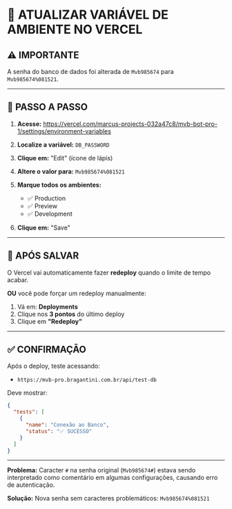 # 🔐 ATUALIZAR VARIÁVEL DE AMBIENTE NO VERCEL

## ⚠️ IMPORTANTE

A senha do banco de dados foi alterada de `Mvb985674` para `Mvb985674%081521`.

---

## 📝 PASSO A PASSO

1. **Acesse:** https://vercel.com/marcus-projects-032a47c8/mvb-bot-pro-1/settings/environment-variables

2. **Localize a variável:** `DB_PASSWORD`

3. **Clique em:** "Edit" (ícone de lápis)

4. **Altere o valor para:** `Mvb985674%081521`

5. **Marque todos os ambientes:**
   - ✅ Production
   - ✅ Preview
   - ✅ Development

6. **Clique em:** "Save"

---

## 🚀 APÓS SALVAR

O Vercel vai automaticamente fazer **redeploy** quando o limite de tempo acabar.

**OU** você pode forçar um redeploy manualmente:
1. Vá em: **Deployments**
2. Clique nos **3 pontos** do último deploy
3. Clique em **"Redeploy"**

---

## ✅ CONFIRMAÇÃO

Após o deploy, teste acessando:
- `https://mvb-pro.bragantini.com.br/api/test-db`

Deve mostrar:
```json
{
  "tests": [
    {
      "name": "Conexão ao Banco",
      "status": "✅ SUCESSO"
    }
  ]
}
```

---

**Problema:** Caracter `#` na senha original (`Mvb985674#`) estava sendo interpretado como comentário em algumas configurações, causando erro de autenticação.

**Solução:** Nova senha sem caracteres problemáticos: `Mvb985674%081521`



